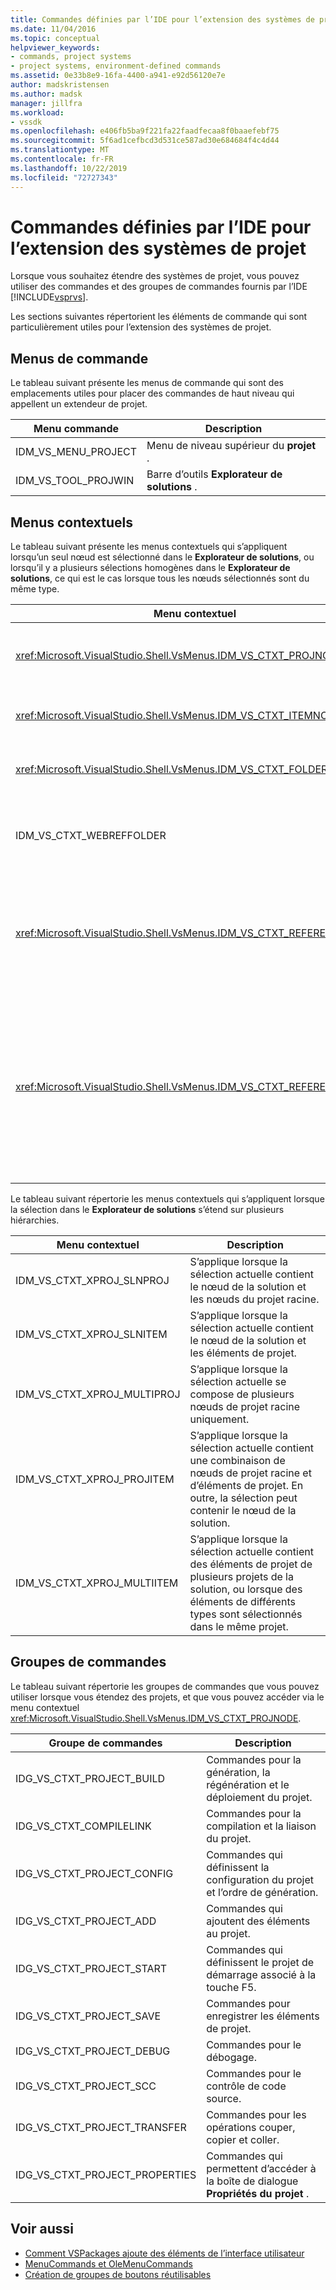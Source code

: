 ```yaml
---
title: Commandes définies par l’IDE pour l’extension des systèmes de projet | Microsoft Docs
ms.date: 11/04/2016
ms.topic: conceptual
helpviewer_keywords:
- commands, project systems
- project systems, environment-defined commands
ms.assetid: 0e33b8e9-16fa-4400-a941-e92d56120e7e
author: madskristensen
ms.author: madsk
manager: jillfra
ms.workload:
- vssdk
ms.openlocfilehash: e406fb5ba9f221fa22faadfecaa8f0baaefebf75
ms.sourcegitcommit: 5f6ad1cefbcd3d531ce587ad30e684684f4c4d44
ms.translationtype: MT
ms.contentlocale: fr-FR
ms.lasthandoff: 10/22/2019
ms.locfileid: "72727343"
---
```

# <a name="ide-defined-commands-for-extending-project-systems"></a>Commandes définies par l’IDE pour l’extension des systèmes de projet
Lorsque vous souhaitez étendre des systèmes de projet, vous pouvez utiliser des commandes et des groupes de commandes fournis par l’IDE [!INCLUDE[vsprvs](../../code-quality/includes/vsprvs_md.md)].

 Les sections suivantes répertorient les éléments de commande qui sont particulièrement utiles pour l’extension des systèmes de projet.

## <a name="command-menus"></a>Menus de commande
 Le tableau suivant présente les menus de commande qui sont des emplacements utiles pour placer des commandes de haut niveau qui appellent un extendeur de projet.

|Menu commande|Description|
|------------------|-----------------|
|IDM_VS_MENU_PROJECT|Menu de niveau supérieur du **projet** .|
|IDM_VS_TOOL_PROJWIN|Barre d’outils **Explorateur de solutions** .|

## <a name="shortcut-menus"></a>Menus contextuels
 Le tableau suivant présente les menus contextuels qui s’appliquent lorsqu’un seul nœud est sélectionné dans le **Explorateur de solutions**, ou lorsqu’il y a plusieurs sélections homogènes dans le **Explorateur de solutions**, ce qui est le cas lorsque tous les nœuds sélectionnés sont du même type.

|Menu contextuel|Description|
|-------------------|-----------------|
|<xref:Microsoft.VisualStudio.Shell.VsMenus.IDM_VS_CTXT_PROJNODE>|S’applique lorsque le nœud du projet est sélectionné.|
|<xref:Microsoft.VisualStudio.Shell.VsMenus.IDM_VS_CTXT_ITEMNODE>|S’applique lorsqu’un fichier est sélectionné.|
|<xref:Microsoft.VisualStudio.Shell.VsMenus.IDM_VS_CTXT_FOLDERNODE>|S’applique lorsqu’un dossier est sélectionné.|
|IDM_VS_CTXT_WEBREFFOLDER|S’applique lorsque le dossier de référence Web est sélectionné.|
|<xref:Microsoft.VisualStudio.Shell.VsMenus.IDM_VS_CTXT_REFERENCEROOT>|S’applique lorsque le nœud racine des références appelé « références » est sélectionné.|
|<xref:Microsoft.VisualStudio.Shell.VsMenus.IDM_VS_CTXT_REFERENCE>|S’applique lorsque les nœuds de référence sont sélectionnés ; Cela inclut uniquement les références d’assembly, COM et de projet. N’inclut pas les références Web.|

 Le tableau suivant répertorie les menus contextuels qui s’appliquent lorsque la sélection dans le **Explorateur de solutions** s’étend sur plusieurs hiérarchies.

|Menu contextuel|Description|
|-------------------|-----------------|
|IDM_VS_CTXT_XPROJ_SLNPROJ|S’applique lorsque la sélection actuelle contient le nœud de la solution et les nœuds du projet racine.|
|IDM_VS_CTXT_XPROJ_SLNITEM|S’applique lorsque la sélection actuelle contient le nœud de la solution et les éléments de projet.|
|IDM_VS_CTXT_XPROJ_MULTIPROJ|S’applique lorsque la sélection actuelle se compose de plusieurs nœuds de projet racine uniquement.|
|IDM_VS_CTXT_XPROJ_PROJITEM|S’applique lorsque la sélection actuelle contient une combinaison de nœuds de projet racine et d’éléments de projet. En outre, la sélection peut contenir le nœud de la solution.|
|IDM_VS_CTXT_XPROJ_MULTIITEM|S’applique lorsque la sélection actuelle contient des éléments de projet de plusieurs projets de la solution, ou lorsque des éléments de différents types sont sélectionnés dans le même projet.|

## <a name="command-groups"></a>Groupes de commandes
 Le tableau suivant répertorie les groupes de commandes que vous pouvez utiliser lorsque vous étendez des projets, et que vous pouvez accéder via le menu contextuel <xref:Microsoft.VisualStudio.Shell.VsMenus.IDM_VS_CTXT_PROJNODE>.

|Groupe de commandes|Description|
|-------------------|-----------------|
|IDG_VS_CTXT_PROJECT_BUILD|Commandes pour la génération, la régénération et le déploiement du projet.|
|IDG_VS_CTXT_COMPILELINK|Commandes pour la compilation et la liaison du projet.|
|IDG_VS_CTXT_PROJECT_CONFIG|Commandes qui définissent la configuration du projet et l’ordre de génération.|
|IDG_VS_CTXT_PROJECT_ADD|Commandes qui ajoutent des éléments au projet.|
|IDG_VS_CTXT_PROJECT_START|Commandes qui définissent le projet de démarrage associé à la touche F5.|
|IDG_VS_CTXT_PROJECT_SAVE|Commandes pour enregistrer les éléments de projet.|
|IDG_VS_CTXT_PROJECT_DEBUG|Commandes pour le débogage.|
|IDG_VS_CTXT_PROJECT_SCC|Commandes pour le contrôle de code source.|
|IDG_VS_CTXT_PROJECT_TRANSFER|Commandes pour les opérations couper, copier et coller.|
|IDG_VS_CTXT_PROJECT_PROPERTIES|Commandes qui permettent d’accéder à la boîte de dialogue **Propriétés du projet** .|

## <a name="see-also"></a>Voir aussi
- [Comment VSPackages ajoute des éléments de l’interface utilisateur](../../extensibility/internals/how-vspackages-add-user-interface-elements.md)
- [MenuCommands et OleMenuCommands](../../extensibility/menucommands-vs-olemenucommands.md)
- [Création de groupes de boutons réutilisables](../../extensibility/creating-reusable-groups-of-buttons.md)